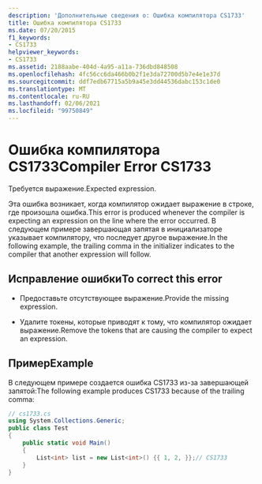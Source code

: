 ```yaml
---
description: 'Дополнительные сведения о: Ошибка компилятора CS1733'
title: Ошибка компилятора CS1733
ms.date: 07/20/2015
f1_keywords:
- CS1733
helpviewer_keywords:
- CS1733
ms.assetid: 2188aabe-404d-4a95-a11a-736dbd848508
ms.openlocfilehash: 4fc56cc6da466b0b2f1e3da72700d5b7e4e1e37d
ms.sourcegitcommit: ddf7edb67715a5b9a45e3dd44536dabc153c1de0
ms.translationtype: MT
ms.contentlocale: ru-RU
ms.lasthandoff: 02/06/2021
ms.locfileid: "99750849"
---
```

# <a name="compiler-error-cs1733"></a><span data-ttu-id="c07af-103">Ошибка компилятора CS1733</span><span class="sxs-lookup"><span data-stu-id="c07af-103">Compiler Error CS1733</span></span>

<span data-ttu-id="c07af-104">Требуется выражение.</span><span class="sxs-lookup"><span data-stu-id="c07af-104">Expected expression.</span></span>  
  
 <span data-ttu-id="c07af-105">Эта ошибка возникает, когда компилятор ожидает выражение в строке, где произошла ошибка.</span><span class="sxs-lookup"><span data-stu-id="c07af-105">This error is produced whenever the compiler is expecting an expression on the line where the error occurred.</span></span> <span data-ttu-id="c07af-106">В следующем примере завершающая запятая в инициализаторе указывает компилятору, что последует другое выражение.</span><span class="sxs-lookup"><span data-stu-id="c07af-106">In the following example, the trailing comma in the initializer indicates to the compiler that another expression will follow.</span></span>  
  
## <a name="to-correct-this-error"></a><span data-ttu-id="c07af-107">Исправление ошибки</span><span class="sxs-lookup"><span data-stu-id="c07af-107">To correct this error</span></span>  
  
- <span data-ttu-id="c07af-108">Предоставьте отсутствующее выражение.</span><span class="sxs-lookup"><span data-stu-id="c07af-108">Provide the missing expression.</span></span>  
  
- <span data-ttu-id="c07af-109">Удалите токены, которые приводят к тому, что компилятор ожидает выражение.</span><span class="sxs-lookup"><span data-stu-id="c07af-109">Remove the tokens that are causing the compiler to expect an expression.</span></span>  
  
## <a name="example"></a><span data-ttu-id="c07af-110">Пример</span><span class="sxs-lookup"><span data-stu-id="c07af-110">Example</span></span>  

 <span data-ttu-id="c07af-111">В следующем примере создается ошибка CS1733 из-за завершающей запятой:</span><span class="sxs-lookup"><span data-stu-id="c07af-111">The following example produces CS1733 because of the trailing comma:</span></span>  
  
```csharp  
// cs1733.cs  
using System.Collections.Generic;  
public class Test  
{  
    public static void Main()  
    {  
        List<int> list = new List<int>() {{ 1, 2, }};// CS1733  
    }
}  
```
